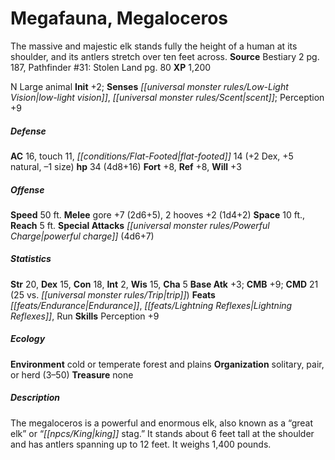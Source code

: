 ﻿---
cssclass: [monsters]
title1: Megafauna, Megaloceros
desc_short: The massive and majestic elk stands fully the height of a human at its
  shoulder, and its antlers stretch over ten feet across.
title2: Megaloceros
CR: 4
sources:
- name: Bestiary 2
  page: 187
  link: http://paizo.com/pathfinderRPG/v5748btpy8hif
- name: 'Pathfinder #31: Stolen Land'
  page: 80
  link: http://paizo.com/pathfinder/adventurePath/kingmaker/v5748btpy8dhc
XP: 1200
alignment: N
size: Large
type: animal
initiative:
  bonus: 2
senses:
  low-light vision: true
  scent: true
AC:
  AC: 16
  touch: 11
  flat_footed: 14
  components:
    dex: 2
    natural: 5
    size: -1
HP:
  HP: 34
  long: 4d8+16
saves:
  fort: 8
  ref: 8
  will: 3
speeds:
  base: 50
attacks:
  melee:
  - - text: gore +7 (2d6+5)
      entries:
      - - damage: 2d6+5
      attack: gore
      bonus:
      - 7
    - text: 2 hooves +2 (1d4+2)
      entries:
      - - damage: 1d4+2
      count: 2
      attack: hooves
      bonus:
      - 2
  special:
  - powerful charge (4d6+7)
space: 10
reach: 5
ability_scores:
  STR: 20
  DEX: 15
  CON: 18
  INT: 2
  WIS: 15
  CHA: 5
BAB: 3
CMB: 9
CMD: 21
CMD_other: 25 vs. trip
feats:
- name: Endurance
- name: Lightning Reflexes
- is_bonus: true
  name: Run
skills:
  Perception: 9
ecology:
  environment: cold or temperate forest and plains
  organization: solitary, pair, or herd (3-50)
  treasure_type: none
desc_long: The megaloceros is a powerful and enormous elk, also known as a “great
  elk” or “king stag.” It stands about 6 feet tall at the shoulder and has antlers
  spanning up to 12 feet. It weighs 1,400 pounds.

---

# Megafauna, Megaloceros
The massive and majestic elk stands fully the height of a human at its shoulder, and its antlers stretch over ten feet across.
**Source** Bestiary 2 pg. 187, Pathfinder #31: Stolen Land pg. 80
**XP** 1,200

N Large animal
**Init** +2; **Senses** _[[universal monster rules/Low-Light Vision|low-light vision]]_, _[[universal monster rules/Scent|scent]]_; Perception +9

##### Defense

**AC** 16, touch 11, _[[conditions/Flat-Footed|flat-footed]]_ 14 (+2 Dex, +5 natural, –1 size)
**hp** 34 (4d8+16)
**Fort** +8, **Ref** +8, **Will** +3

##### Offense
**Speed** 50 ft.
**Melee** gore +7 (2d6+5), 2 hooves +2 (1d4+2)
**Space** 10 ft., **Reach** 5 ft.
**Special Attacks** _[[universal monster rules/Powerful Charge|powerful charge]]_ (4d6+7)

##### Statistics
**Str** 20, **Dex** 15, **Con** 18, **Int** 2, **Wis** 15, **Cha** 5
**Base Atk** +3; **CMB** +9; **CMD** 21 (25 vs. _[[universal monster rules/Trip|trip]]_)
**Feats** _[[feats/Endurance|Endurance]]_, _[[feats/Lightning Reflexes|Lightning Reflexes]]_, Run
**Skills** Perception +9

##### Ecology

**Environment** cold or temperate forest and plains
**Organization** solitary, pair, or herd (3–50)
**Treasure** none

##### Description

The megaloceros is a powerful and enormous elk, also known as a “great elk” or “_[[npcs/King|king]]_ stag.” It stands about 6 feet tall at the shoulder and has antlers spanning up to 12 feet. It weighs 1,400 pounds.